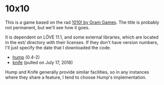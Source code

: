 # 10x10

This is a game based on the rad [1010! by Gram Games][1010]. The title is
probably not permanent, but we'll see how it goes.

It is dependent on LÖVE 11.1, and some external libraries, which are located in
the ext/ directory with their licenses. If they don't have version numbers, I'll
just specify the date that I downloaded the code.

 - [hump][hump] (0.4-2)
 - [knife][knife] (pulled on July 17, 2018)

 Hump and Knife generally provide similar facilities, so in any instances where
 they share a feature, I tend to choose Hump's implementation.

[1010]: http://gram.gs/game-detail-1010.html "1010!"
[hump]: https://github.com/vrld/hump "vrld/hump"
[knife]: https://github.com/airstruck/knife "airstruck/knife"
